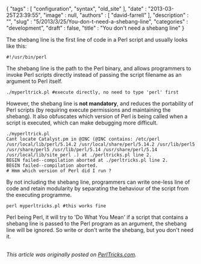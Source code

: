 {
   "tags" : [
      "configuration",
      "syntax",
      "old_site"
   ],
   "date" : "2013-03-25T23:39:55",
   "image" : null,
   "authors" : [
      "david-farrell"
   ],
   "description" : "",
   "slug" : "5/2013/3/25/You-don-t-need-a-shebang-line",
   "categories" : "development",
   "draft" : false,
   "title" : "You don't need a shebang line"
}


The shebang line is the first line of code in a Perl script and usually looks like this:

``` prettyprint
#!/usr/bin/perl
```

The shebang line is the path to the Perl binary, and allows programmers to invoke Perl scripts directly instead of passing the script filename as an argument to Perl itself.

``` prettyprint
./myperltrick.pl #execute directly, no need to type 'perl' first
```

However, the shebang line is **not mandatory**, and reduces the portability of Perl scripts (by requiring execute permissions and maintaining the shebang). It also obfuscates which version of Perl is being called when a script is executed, which can make debugging more difficult.

``` prettyprint
./myperltrick.pl
Cant locate Catalyst.pm in @INC (@INC contains: /etc/perl /usr/local/lib/perl/5.14.2 /usr/local/share/perl/5.14.2 /usr/lib/perl5 /usr/share/perl5 /usr/lib/perl/5.14 /usr/share/perl/5.14 /usr/local/lib/site_perl .) at ./perltricks.pl line 2.
BEGIN failed--compilation aborted at ./perltricks.pl line 2.
BEGIN failed--compilation aborted.
# Hmm which version of Perl did I run ?
```

By not including the shebang line, programmers can write one-less line of code and retain modularity by separating the behaviour of the script from the executing programme.

``` prettyprint
perl myperltricks.pl #this works fine
```

Perl being Perl, it will try to 'Do What You Mean' if a script that contains a shebang line is passed to the Perl program as an argument, the shebang line will be ignored. So write or don't write the shebang, but you don't need it.

\
*This article was originally posted on [PerlTricks.com](http://perltricks.com).*
